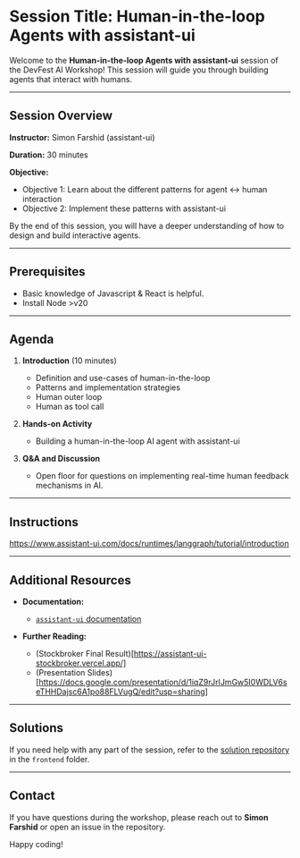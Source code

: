 
# Session Title: Human-in-the-loop Agents with assistant-ui

Welcome to the **Human-in-the-loop Agents with assistant-ui** session of the DevFest AI Workshop! This session will guide you through building agents that interact with humans.

---

## Session Overview

**Instructor:** Simon Farshid (assistant-ui)

**Duration:** 30 minutes

**Objective:**  
- Objective 1: Learn about the different patterns for agent <-> human interaction
- Objective 2: Implement these patterns with assistant-ui
  
By the end of this session, you will have a deeper understanding of how to design and build interactive agents.

---

## Prerequisites

- Basic knowledge of Javascript & React is helpful.
- Install Node >v20

---

## Agenda

1. **Introduction**  (10 minutes)
   - Definition and use-cases of human-in-the-loop
   - Patterns and implementation strategies
   - Human outer loop
   - Human as tool call

2. **Hands-on Activity**  
   - Building a human-in-the-loop AI agent with assistant-ui

3. **Q&A and Discussion**  
   - Open floor for questions on implementing real-time human feedback mechanisms in AI.

---

## Instructions

https://www.assistant-ui.com/docs/runtimes/langgraph/tutorial/introduction

---

## Additional Resources

- **Documentation:**  
  - [`assistant-ui` documentation](https://docs.assistant-ui.com/)
  
- **Further Reading:**  
  - (Stockbroker Final Result)[https://assistant-ui-stockbroker.vercel.app/]
  - (Presentation Slides)[https://docs.google.com/presentation/d/1iqZ9rJrIJmGw5I0WDLV6seTHHDajsc6A1po88FLVugQ/edit?usp=sharing]

---

## Solutions

If you need help with any part of the session, refer to the [solution repository](https://github.com/Yonom/assistant-ui-stockbroker) in the `frontend` folder.

---

## Contact

If you have questions during the workshop, please reach out to **Simon Farshid** or open an issue in the repository.

Happy coding!
